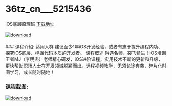 # 36tz_cn___5215436
iOS底层原理班
[下载地址](http://www.36tz.cn/article/5215436 "下载地址")
<br/></br>[![download](http://36tz.cn/muke_img/2020_09_2-59-300x166.png "下载地址")](http://www.36tz.cn/article/5215436 "下载地址")
<br/></br>### 课程介绍:
适用人群
建议至少1年iOS开发经验，或者有志于提升编程内功、探究iOS底层、挖掘代码本质的开发者。
课程概述
得遇名师，突飞猛进！iOS培训王者MJ（李明杰）老师精心研发，iOS进阶课程，实用技术不断的更新和升级，更快帮助职场人士在开发领域脱颖而出。远程视频教学，无须长途奔袭，碎片化时间学习，成长随时随地！

### 课程截图:
[![download](http://36tz.cn/muke_img/2020_09_1-56.png "下载地址")](http://www.36tz.cn/article/5215436 "下载地址")
